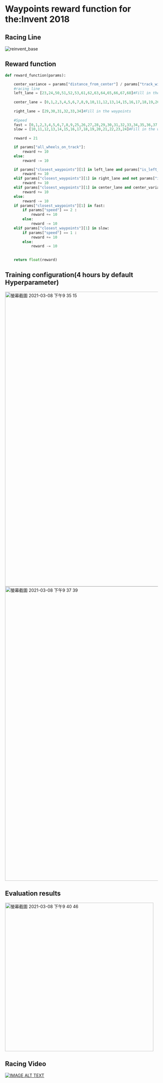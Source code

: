# Waypoints reward function for the:Invent 2018
## Racing Line
![reinvent_base](https://user-images.githubusercontent.com/61004532/110326203-4e589080-8053-11eb-8f23-d7d9948696b4.png)
## Reward function
```python
def reward_function(params):

    center_variance = params["distance_from_center"] / params["track_width"]
    #racing line
    left_lane = [23,24,50,51,52,53,61,62,63,64,65,66,67,68]#Fill in the waypoints
    
    center_lane = [0,1,2,3,4,5,6,7,8,9,10,11,12,13,14,15,16,17,18,19,20,21,22,25,26,27,28,35,36,37,38,39,40,41,42,43,44,45,46,47,48,49,54,55,56,57,58,59,60,69,70]#Fill in the waypoints
    
    right_lane = [29,30,31,32,33,34]#Fill in the waypoints
    
    #Speed
    fast = [0,1,2,3,4,5,6,7,8,9,25,26,27,28,29,30,31,32,33,34,35,36,37,38,39,40,41,42,43,44,45,46,47,48,49,50,51,52,53,54,55,56,57,58,59,60,61,62,63,64,65,66,67,68,69,70]#Fill in the waypoints, 2m/s
    slow = [10,11,12,13,14,15,16,17,18,19,20,21,22,23,24]#Fill in the waypoints, 1m/s
    
    reward = 21

    if params["all_wheels_on_track"]:
        reward += 10
    else:
        reward -= 10

    if params["closest_waypoints"][1] in left_lane and params["is_left_of_center"]:
        reward += 10
    elif params["closest_waypoints"][1] in right_lane and not params["is_left_of_center"]:
        reward += 10
    elif params["closest_waypoints"][1] in center_lane and center_variance < 0.4:
        reward += 10
    else:
        reward -= 10
    if params["closest_waypoints"][1] in fast:
        if params["speed"] == 2 :
            reward += 10
        else:
            reward -= 10
    elif params["closest_waypoints"][1] in slow:
        if params["speed"] == 1 :
            reward += 10
        else:
            reward -= 10
        
    
    return float(reward)
```
## Training configuration(4 hours by default Hyperparameter)
<img width="970" alt="螢幕截圖 2021-03-08 下午9 35 15" src="https://user-images.githubusercontent.com/61004532/110328426-4f3ef180-8056-11eb-858b-891e5a91203f.png">
<img width="969" alt="螢幕截圖 2021-03-08 下午9 37 39" src="https://user-images.githubusercontent.com/61004532/110328668-988f4100-8056-11eb-939f-8e2c37072788.png">


## Evaluation results 
<img width="489" alt="螢幕截圖 2021-03-08 下午9 40 46" src="https://user-images.githubusercontent.com/61004532/110333861-10f90080-805d-11eb-8ed1-ae818a318940.png">

## Racing Video
[![IMAGE ALT TEXT](http://img.youtube.com/vi/M-Rc1a6ERwY/0.jpg)](http://www.youtube.com/watch?v=M-Rc1a6ERwY)
